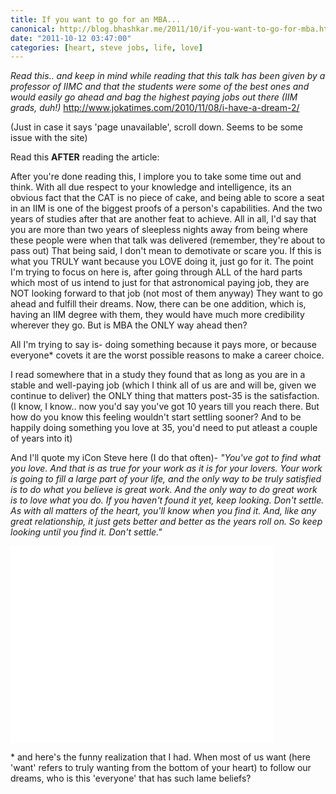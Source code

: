 ```yaml
---
title: If you want to go for an MBA...
canonical: http://blog.bhashkar.me/2011/10/if-you-want-to-go-for-mba.html
date: "2011-10-12 03:47:00"
categories: [heart, steve jobs, life, love]
---
```


_Read this.. and keep in mind while reading that this talk has been given by a professor of IIMC and that the students were some of the best ones and would easily go ahead and bag the highest paying jobs out there (IIM grads, duh!)_
http://www.jokatimes.com/2010/11/08/i-have-a-dream-2/<span class="more" />

(Just in case it says 'page unavailable', scroll down. Seems to be some issue with the site)

Read this **AFTER** reading the article:

After you're done reading this, I implore you to take some time out and think. With all due respect to your knowledge and intelligence, its an obvious fact that the CAT is no piece of cake, and being able to score a seat in an IIM is one of the biggest proofs of a person's capabilities. And the two years of studies after that are another feat to achieve. All in all, I'd say that you are more than two years of sleepless nights away from being where these people were when that talk was delivered (remember, they're about to pass out) That being said, I don't mean to demotivate or scare you. If this is what you TRULY want because you LOVE doing it, just go for it. The point I'm trying to focus on here is, after going through ALL of the hard parts which most of us intend to just for that astronomical paying job, they are NOT looking forward to that job (not most of them anyway) They want to go ahead and fulfill their dreams. Now, there can be one addition, which is, having an IIM degree with them, they would have much more credibility wherever they go. But is MBA the ONLY way ahead then?

All I'm trying to say is- doing something because it pays more, or because everyone* covets it are the worst possible reasons to make a career choice.

I read somewhere that in a study they found that as long as you are in a stable and well-paying job (which I think all of us are and will be, given we continue to deliver) the ONLY thing that matters post-35 is the satisfaction. (I know, I know.. now you'd say you've got 10 years till you reach there. But how do you know this feeling wouldn't start settling sooner? And to be happily doing something you love at 35, you'd need to put atleast a couple of years into it)

And I'll quote my iCon Steve here (I do that often)- _"You've got to find what you love. And that is as true for your work as it is for your lovers. Your work is going to fill a large part of your life, and the only way to be truly satisfied is to do what you believe is great work. And the only way to do great work is to love what you do. If you haven't found it yet, keep looking. Don't settle. As with all matters of the heart, you'll know when you find it. And, like any great relationship, it just gets better and better as the years roll on. So keep looking until you find it. Don't settle."_

<iframe width="420" height="315" src="//www.youtube.com/embed/Hd_ptbiPoXM" frameborder="0" allowfullscreen></iframe>

\* and here's the funny realization that I had. When most of us want (here 'want' refers to truly wanting from the bottom of your heart) to follow our dreams, who is this 'everyone' that has such lame beliefs?</div></div>
</div>